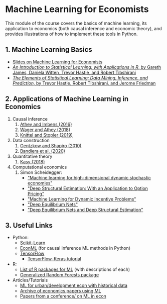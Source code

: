 # Machine Learning for Economists
This module of the course covers the basics of machine learning, its application to economics (both causal inference and economic theory), and provides illustrations of how to implement these tools in Python.

## 1. Machine Learning Basics

* [Slides on Machine Learning for Economists](https://github.com/jdebacker/CompEcon_Fall21/blob/main/MachineLearning/ML_Slides.pdf)
* [*An Introduction to Statistical Learning: with Applications in R*, by Gareth James, Daniela Witten, Trevor Hastie, and Robert Tibshirani](https://static1.squarespace.com/static/5ff2adbe3fe4fe33db902812/t/6009dd9fa7bc363aa822d2c7/1611259312432/ISLR+Seventh+Printing.pdf)
* [*The Elements of Statistical Learning: Data Mining, Inference, and Prediction*, by Trevor Hastie, Robert Tibshirani, and Jerome Friedman](https://web.stanford.edu/~hastie/Papers/ESLII.pdf)


## 2. Applications of Machine Learning in Economics

1. Causal inference
   1. [Athey and Imbens (2016)](https://www.pnas.org/content/113/27/7353.long)
   2. [Wager and Athey (2018)](http://bayes.acs.unt.edu:8083/BayesContent/class/rich/articles/Estimation_And_Inference_Of_Heterogeneous_Treatment_Effects_Using_Random_Forests.pdf)
   3. [Knittel and Stopler (2019)](https://www.nber.org/papers/w26531)
2. Data construction
   1. [Gentzkow and Shapiro (2010)](https://web.stanford.edu/~gentzkow/research/biasmeas.pdf)
   2. [Bandiera et al. (2020)](https://sekhansen.github.io/pdf_files/jpe_2020.pdf)
3. Quantitative theory
   1. [Kasy (2018)](https://scholar.harvard.edu/files/kasy/files/policydecisions.pdf)
4. Computational economics
   1. Simon Scheidegger:
      * ["Machine learning for high-dimensional dynamic stochastic economies"](https://www.sciencedirect.com/science/article/abs/pii/S1877750318306161?via\%3Dihub)
      * ["Deep Structural Estimation: With an Application to Option Pricing"](https://papers.ssrn.com/sol3/papers.cfm?abstract_id=3782722)
      * ["Machine Learning for Dynamic Incentive Problems"](https://papers.ssrn.com/sol3/papers.cfm?abstract_id=3282487)
      * ["Deep Equilibrium Nets"](https://papers.ssrn.com/sol3/papers.cfm?abstract_id=3393482)
      * ["Deep Equilibrium Nets and Deep Structural Estimation"](https://github.com/dseconf/DSE2021/tree/master/17_DEQN_Scheidegger)


## 3. Useful Links

* Python:
  * [Scikit-Learn](https://scikit-learn.org/stable/)
  * [EconML](https://github.com/microsoft/EconML) (for causal inference ML methods in Python)
  * [TensorFlow](https://www.tensorflow.org)
    * [TensorFlow-Keras tutorial](https://machinelearningmastery.com/tensorflow-tutorial-deep-learning-with-tf-keras/)
* R:
  * [List of R packages for ML](https://cran.r-project.org/web/views/MachineLearning.html) (with descriptions of each)
  * [Generalized Random Forests package](https://github.com/grf-labs/grf)
* Articles/Tutorials
  * [ML for urban/development econ with historical data](https://voxeu.org/article/urban-economics-historical-data-and-machine-learning)
  * [Archive of economics papers using ML](http://econ-neural.net/)
  * [Papers from a conference/ on ML in econ](https://arxiv.org/pdf/2010.14694.pdf)
